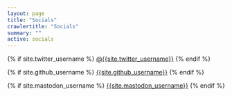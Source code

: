 ```yaml
---
layout: page
title: "Socials"
crawlertitle: "Socials"
summary: ""
active: socials
---
```


{% if site.twitter_username %}
[@{{site.twitter_username}}](https://twitter.com/{{site.twitter_username}})
{% endif %}

{% if site.github_username %}
[{{site.github_username}}](https://github.com/{{site.github_username}})
{% endif %}

{% if site.mastodon_username %}
[{{site.mastodon_username}}]({{site.mastodon_url}})
{% endif %}
